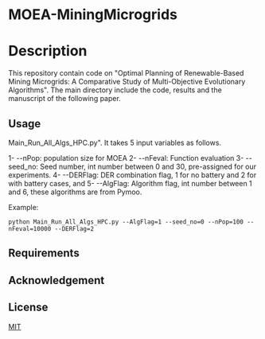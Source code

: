 # MOEA-MiningMicrogrids
# Description

This repository contain code on "Optimal Planning of Renewable-Based Mining Microgrids: A Comparative Study of Multi-Objective Evolutionary Algorithms". The main directory include the code, results and the manuscript of the following paper.

## Usage

Main_Run_All_Algs_HPC.py". It takes 5 input variables as follows.

1- --nPop: population size for MOEA
2- --nFeval: Function evaluation
3- --seed_no: Seed number, int number between 0 and 30, pre-assigned for our experiments.
4- --DERFlag: DER combination flag, 1 for no battery and 2 for with battery cases, and 
5- --AlgFlag: Algorithm flag, int number between 1 and 6, these algorithms are from Pymoo.
 
Example:
```
python Main_Run_All_Algs_HPC.py --AlgFlag=1 --seed_no=0 --nPop=100 --nFeval=10000 --DERFlag=2
```
## Requirements

## Acknowledgement

## License

[MIT](https://choosealicense.com/licenses/mit/)
